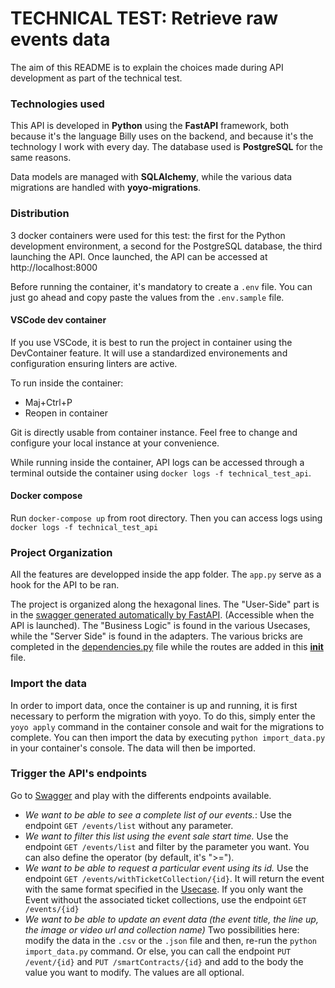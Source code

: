 # TECHNICAL TEST: Retrieve raw events data

The aim of this README is to explain the choices made during API development as part of the technical test.

### Technologies used

This API is developed in **Python** using the **FastAPI** framework, both because it's the language Billy uses on the backend, and because it's the technology I work with every day. The database used is **PostgreSQL** for the same reasons.

Data models are managed with **SQLAlchemy**, while the various data migrations are handled with **yoyo-migrations**.

### Distribution

3 docker containers were used for this test: the first for the Python development environment, a second for the PostgreSQL database, the third launching the API. Once launched, the API can be accessed at http://localhost:8000

Before running the container, it's mandatory to create a `.env` file. You can just go ahead and copy paste the values from the `.env.sample` file.

#### VSCode dev container

If you use VSCode, it is best to run the project in container using the DevContainer feature. It will use a standardized environements and configuration ensuring linters are active.

To run inside the container:

- Maj+Ctrl+P
- Reopen in container

Git is directly usable from container instance. Feel free to change and configure your local instance at your convenience.

While running inside the container, API logs can be accessed through a terminal outside the container using `docker logs -f technical_test_api`.

#### Docker compose

Run `docker-compose up` from root directory. Then you can access logs using `docker logs -f technical_test_api`

### Project Organization

All the features are developped inside the app folder. The `app.py` serve as a hook for the API to be ran.

The project is organized along the hexagonal lines. The "User-Side" part is in the [swagger generated automatically by FastAPI](http://localhost:8000/docs). (Accessible when the API is launched).
The "Business Logic" is found in the various Usecases, while the "Server Side" is found in the adapters.
The various bricks are completed in the [dependencies.py](app/dependencies.py) file while the routes are added in this [**init**](app/__init__.py) file.

### Import the data

In order to import data, once the container is up and running, it is first necessary to perform the migration with yoyo. To do this, simply enter the `yoyo apply` command in the container console and wait for the migrations to complete.
You can then import the data by executing `python import_data.py` in your container's console. The data will then be imported.

### Trigger the API's endpoints

Go to [Swagger](http://localhost:8000/docs) and play with the differents endpoints available.

- _We want to be able to see a complete list of our events._: Use the endpoint `GET /events/list` without any parameter.
- _We want to filter this list using the event sale start time._ Use the endpoint `GET /events/list` and filter by the parameter you want. You can also define the operator (by default, it's ">=").
- _We want to be able to request a particular event using its id._ Use the endpoint `GET /events/withTicketCollection/{id}`. It will return the event with the same format specified in the [Usecase](README_OLD.md#use-case). If you only want the Event without the associated ticket collections, use the endpoint `GET /events/{id}`
- _We want to be able to update an event data (the event title, the line up, the image or video url and collection name)_ Two possibilities here: modify the data in the `.csv` or the `.json` file and then, re-run the `python import_data.py` command. Or else, you can call the endpoint `PUT /event/{id}` and `PUT /smartContracts/{id}` and add to the body the value you want to modify. The values are all optional.
